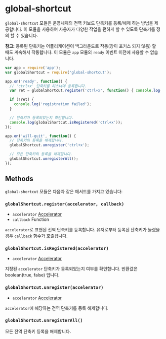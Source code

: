 ﻿# global-shortcut

`global-shortcut` 모듈은 운영체제의 전역 키보드 단축키를 등록/해제 하는 방법을 제공합니다.
이 모듈을 사용하여 사용자가 다양한 작업을 편하게 할 수 있도록 단축키를 정의 할 수 있습니다.

**참고:** 등록된 단축키는 어플리케이션이 백그라운드로 작동(창이 포커스 되지 않음) 할 때도 계속해서 작동합니다.
이 모듈은 `app` 모듈의 `ready` 이벤트 이전에 사용할 수 없습니다.

```javascript
var app = require('app');
var globalShortcut = require('global-shortcut');

app.on('ready', function() {
  // 'ctrl+x' 단축키를 리스너에 등록합니다.
  var ret = globalShortcut.register('ctrl+x', function() { console.log('ctrl+x is pressed'); })

  if (!ret) {
    console.log('registration failed');
  }

  // 단축키가 등록되었는지 확인합니다.
  console.log(globalShortcut.isRegistered('ctrl+x'));
});

app.on('will-quit', function() {
  // 단축키의 등록을 해제합니다.
  globalShortcut.unregister('ctrl+x');

  // 모든 단축키의 등록을 해제합니다.
  globalShortcut.unregisterAll();
});
```

## Methods

`global-shortcut` 모듈은 다음과 같은 메서드를 가지고 있습니다:

### `globalShortcut.register(accelerator, callback)`

* `accelerator` [Accelerator](accelerator.md)
* `callback` Function

`accelerator`로 표현된 전역 단축키를 등록합니다. 유저로부터 등록된 단축키가 눌렸을 경우 `callback` 함수가 호출됩니다.

### `globalShortcut.isRegistered(accelerator)`

* `accelerator` [Accelerator](accelerator.md)

지정된 `accelerator` 단축키가 등록되었는지 여부를 확인합니다. 반환값은 boolean(true, false) 입니다.

### `globalShortcut.unregister(accelerator)`

* `accelerator` [Accelerator](accelerator.md)

`accelerator`에 해당하는 전역 단축키를 등록 해제합니다.

### `globalShortcut.unregisterAll()`

모든 전역 단축키 등록을 해제합니다.

